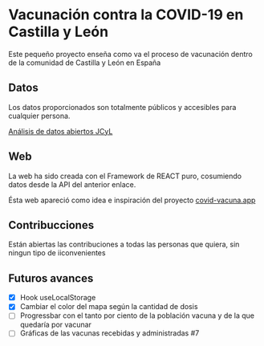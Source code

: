 # Vacunación contra la COVID-19 en Castilla y León

Este pequeño proyecto enseña como va el proceso de vacunación dentro de la comunidad de Castilla y León en España

## Datos

Los datos proporcionados son totalmente públicos y accesibles para cualquier persona.

[Análisis de datos abiertos JCyL](https://analisis.datosabiertos.jcyl.es/pages/home/)

## Web

La web ha sido creada con el Framework de REACT puro, cosumiendo datos desde la API del anterior enlace. 

Ésta web apareció como idea e inspiración del proyecto [covid-vacuna.app](https://covid-vacuna.app/)

## Contribucciones

Están abiertas las contribuciones a todas las personas que quiera, sin ningun tipo de iiconvenientes

## Futuros  avances

- [x] Hook useLocalStorage
- [x] Cambiar el color del mapa según la cantidad de dosis
- [ ] Progressbar con el tanto por ciento de la población vacuna y de la que quedaría por vacunar
- [ ] Gráficas de las vacunas recebidas y administradas #7
